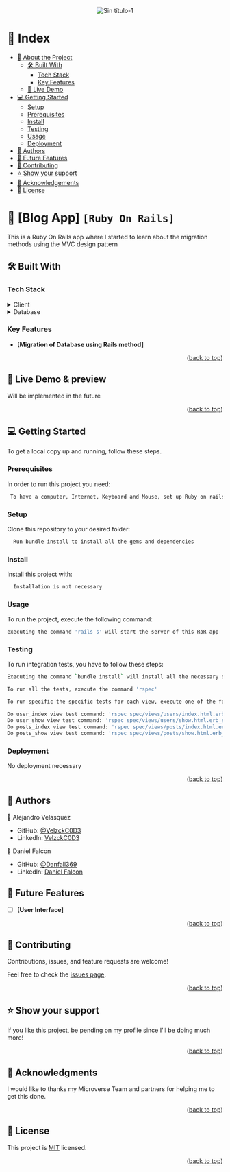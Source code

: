<a name="readme-top"></a>
<div align="center">
  <img src="https://github.com/VelzckC0D3/SQL_Database/assets/92229666/64c8d8a7-b625-4a25-847a-ea02e00df2f4" alt="Sin título-1">
</div>
<!-- TABLE OF CONTENTS -->

# 📗 Index

- [📖 About the Project](#about-project)
  - [🛠 Built With](#built-with)
    - [Tech Stack](#tech-stack)
    - [Key Features](#key-features)
  - [🚀 Live Demo](#live-demo)
- [💻 Getting Started](#getting-started)
  - [Setup](#setup)
  - [Prerequisites](#prerequisites)
  - [Install](#install)
  - [Testing](#testing)
  - [Usage](#usage)
  - [Deployment](#deployment)
- [👥 Authors](#author)
- [🔭 Future Features](#features)
- [🤝 Contributing](#contributing)
- [⭐️ Show your support](#support)
- [🙏 Acknowledgements](#acknowledgements)
- [📝 License](#license)

<!-- PROJECT DESCRIPTION -->

# 📖 [Blog App] `[Ruby On Rails]` <a name="about-project"></a>

This is a Ruby On Rails app where I started to learn about the migration methods using the MVC design pattern

## 🛠 Built With <a name="built-with"></a>

### Tech Stack <a name="tech-stack"></a>

<details>
    <summary>Client</summary>
    <ul>
      <li><a href="https://www.ruby-lang.org/en/">Ruby</a></li>
      <li><a href="https://rubyonrails.org/">Ruby on Rails</a></li>
    </ul>
  </details>

<details>
<summary>Database</summary>
  <ul>
   <li><a href="https://www.postgresql.org/">PostgreSQL</a></li>
  </ul>
</details>

<!-- Features -->

### Key Features <a name="key-features"></a>

  - **[Migration of Database using Rails method]**

<p align="right">(<a href="#readme-top">back to top</a>)</p>

<!-- LIVE DEMO -->

## 🚀 Live Demo & preview <a name="live-demo"></a>

Will be implemented in the future

 

<p align="right">(<a href="#readme-top">back to top</a>)</p>

<!-- GETTING STARTED -->

## 💻 Getting Started <a name="getting-started"></a>

To get a local copy up and running, follow these steps.

### Prerequisites

In order to run this project you need:

```sh
 To have a computer, Internet, Keyboard and Mouse, set up Ruby on rails
```

### Setup

Clone this repository to your desired folder:

```sh
  Run bundle install to install all the gems and dependencies
```

### Install

Install this project with:

```sh
  Installation is not necessary
```

### Usage

To run the project, execute the following command:

```sh
executing the command 'rails s' will start the server of this RoR app
```

### Testing

To run integration tests, you have to follow these steps:

```sh
Executing the command `bundle install` will install all the necessary dependencies to run the tests of this RoR app ( If you have not installed it yet )
```

```sh
To run all the tests, execute the command 'rspec'
```

```sh
To run specific the specific tests for each view, execute one of the following codes:

Do user_index view test command: 'rspec spec/views/users/index.html.erb_spec.rb'
Do user_show view test command: 'rspec spec/views/users/show.html.erb_spec.rb'
Do posts_index view test command: 'rspec spec/views/posts/index.html.erb_spec.rb'
Do posts_show view test command: 'rspec spec/views/posts/show.html.erb_spec.rb'
```


### Deployment

No deployment necessary

<p align="right">(<a href="#readme-top">back to top</a>)</p>

<!-- AUTHOR -->

## 👥 Authors <a name="author"></a>

👤 Alejandro Velasquez
- GitHub: [@VelzckC0D3](https://github.com/VelzckC0D3)
- LinkedIn: [VelzckC0D3](https://www.linkedin.com/in/velzckcode/)

👤 Daniel Falcon
- GitHub: [@Danfall369](https://github.com/Danfall369)
- LinkedIn: [Daniel Falcon](https://www.linkedin.com/in/Danfall369/)

<!-- FEATURES -->

## 🔭 Future Features <a name="features"></a>

- [ ] **[User Interface]**

<p align="right">(<a href="#readme-top">back to top</a>)</p>

<!-- CONTRIBUTING -->

## 🤝 Contributing <a name="contributing"></a>

Contributions, issues, and feature requests are welcome!

Feel free to check the [issues page](../../issues/).

<p align="right">(<a href="#readme-top">back to top</a>)</p>

<!-- SUPPORT -->

## ⭐️ Show your support <a name="support"></a>

If you like this project, be pending on my profile since I'll be doing much more! 

<p align="right">(<a href="#readme-top">back to top</a>)</p>

<!-- ACKNOWLEDGEMENTS -->

## 🙏 Acknowledgments <a name="acknowledgements"></a>
I would like to thanks my Microverse Team and partners for helping me to get this done.

<p align="right">(<a href="#readme-top">back to top</a>)</p>

<!-- LICENSE -->

## 📝 License <a name="license"></a>

This project is [MIT](./LICENSE) licensed.

<p align="right">(<a href="#readme-top">back to top</a>)</p>
